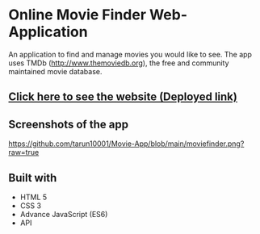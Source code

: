 # Online Movie Finder Web-Application
An application to find and manage movies you would like to see. The app uses TMDb (http://www.themoviedb.org), the free and community maintained movie database.

## [Click here to see the website (Deployed link)](https://agitated-curie-fd4a77.netlify.app/)

## Screenshots of the app
https://github.com/tarun10001/Movie-App/blob/main/moviefinder.png?raw=true

## Built with 

- HTML 5
- CSS 3
- Advance JavaScript (ES6)
- API
